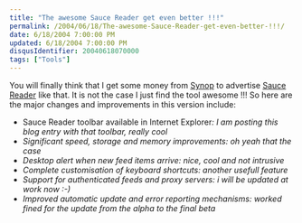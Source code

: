 ```yaml
---
title: "The awesome Sauce Reader get even better !!!"
permalink: /2004/06/18/The-awesome-Sauce-Reader-get-even-better-!!!/
date: 6/18/2004 7:00:00 PM
updated: 6/18/2004 7:00:00 PM
disqusIdentifier: 20040618070000
tags: ["Tools"]
---
```

You will finally think that I get some money from [Synop](http://www.synop.com/) to advertise [Sauce Reader](http://www.synop.com/Products/SauceReader/) like that. It is not the case I just find the tool awesome !!! So here are the major changes and improvements in this version include:

* Sauce Reader toolbar available in Internet Explorer</strong><em>: I am posting this blog entry with that toolbar, really cool<br>
* Significant speed, storage and memory improvements</strong><em>: oh yeah that the case
* Desktop alert when new feed items arrive</strong><em>: nice, cool and not intrusive 
* Complete customisation of keyboard shortcuts</strong><em>: another usefull feature 
* Support for authenticated feeds and proxy servers</strong><em>: i will be updated at work now :-) 
* Improved automatic update and error reporting mechanisms</strong><em>: worked fined for the update from the alpha to the final beta

<!-- more -->
